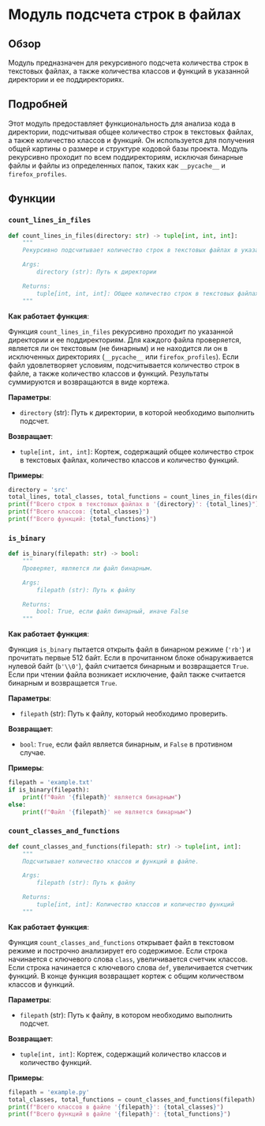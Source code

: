 # Модуль подсчета строк в файлах

## Обзор

Модуль предназначен для рекурсивного подсчета количества строк в текстовых файлах, а также количества классов и функций в указанной директории и ее поддиректориях.

## Подробней

Этот модуль предоставляет функциональность для анализа кода в директории, подсчитывая общее количество строк в текстовых файлах, а также количество классов и функций. Он используется для получения общей картины о размере и структуре кодовой базы проекта. Модуль рекурсивно проходит по всем поддиректориям, исключая бинарные файлы и файлы из определенных папок, таких как `__pycache__` и `firefox_profiles`.

## Функции

### `count_lines_in_files`

```python
def count_lines_in_files(directory: str) -> tuple[int, int, int]:
    """
    Рекурсивно подсчитывает количество строк в текстовых файлах в указанной директории и ее поддиректориях, а также количество классов и функций.

    Args:
        directory (str): Путь к директории

    Returns:
        tuple[int, int, int]: Общее количество строк в текстовых файлах, количество классов и количество функций
    """
```

**Как работает функция**:

Функция `count_lines_in_files` рекурсивно проходит по указанной директории и ее поддиректориям. Для каждого файла проверяется, является ли он текстовым (не бинарным) и не находится ли он в исключенных директориях (`__pycache__` или `firefox_profiles`). Если файл удовлетворяет условиям, подсчитывается количество строк в файле, а также количество классов и функций. Результаты суммируются и возвращаются в виде кортежа.

**Параметры**:

- `directory` (str): Путь к директории, в которой необходимо выполнить подсчет.

**Возвращает**:

- `tuple[int, int, int]`: Кортеж, содержащий общее количество строк в текстовых файлах, количество классов и количество функций.

**Примеры**:

```python
directory = 'src'
total_lines, total_classes, total_functions = count_lines_in_files(directory)
print(f"Всего строк в текстовых файлах в '{directory}': {total_lines}")
print(f"Всего классов: {total_classes}")
print(f"Всего функций: {total_functions}")
```

### `is_binary`

```python
def is_binary(filepath: str) -> bool:
    """
    Проверяет, является ли файл бинарным.

    Args:
        filepath (str): Путь к файлу

    Returns:
        bool: True, если файл бинарный, иначе False
    """
```

**Как работает функция**:

Функция `is_binary` пытается открыть файл в бинарном режиме (`'rb'`) и прочитать первые 512 байт. Если в прочитанном блоке обнаруживается нулевой байт (`b'\\0'`), файл считается бинарным и возвращается `True`. Если при чтении файла возникает исключение, файл также считается бинарным и возвращается `True`.

**Параметры**:

- `filepath` (str): Путь к файлу, который необходимо проверить.

**Возвращает**:

- `bool`: `True`, если файл является бинарным, и `False` в противном случае.

**Примеры**:

```python
filepath = 'example.txt'
if is_binary(filepath):
    print(f"Файл '{filepath}' является бинарным")
else:
    print(f"Файл '{filepath}' не является бинарным")
```

### `count_classes_and_functions`

```python
def count_classes_and_functions(filepath: str) -> tuple[int, int]:
    """
    Подсчитывает количество классов и функций в файле.

    Args:
        filepath (str): Путь к файлу

    Returns:
        tuple[int, int]: Количество классов и количество функций
    """
```

**Как работает функция**:

Функция `count_classes_and_functions` открывает файл в текстовом режиме и построчно анализирует его содержимое. Если строка начинается с ключевого слова `class`, увеличивается счетчик классов. Если строка начинается с ключевого слова `def`, увеличивается счетчик функций. В конце функция возвращает кортеж с общим количеством классов и функций.

**Параметры**:

- `filepath` (str): Путь к файлу, в котором необходимо выполнить подсчет.

**Возвращает**:

- `tuple[int, int]`: Кортеж, содержащий количество классов и количество функций.

**Примеры**:

```python
filepath = 'example.py'
total_classes, total_functions = count_classes_and_functions(filepath)
print(f"Всего классов в файле '{filepath}': {total_classes}")
print(f"Всего функций в файле '{filepath}': {total_functions}")
```